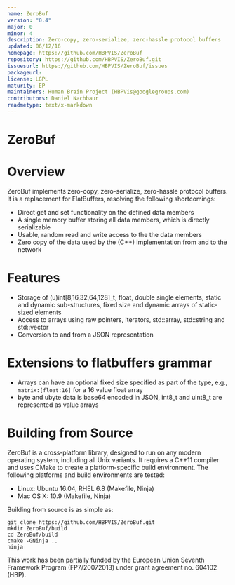 ```yaml
---
name: ZeroBuf
version: "0.4"
major: 0
minor: 4
description: Zero-copy, zero-serialize, zero-hassle protocol buffers
updated: 06/12/16
homepage: https://github.com/HBPVIS/ZeroBuf
repository: https://github.com/HBPVIS/ZeroBuf.git
issuesurl: https://github.com/HBPVIS/ZeroBuf/issues
packageurl: 
license: LGPL
maturity: EP
maintainers: Human Brain Project (HBPVis@googlegroups.com)
contributors: Daniel Nachbaur
readmetype: text/x-markdown
---
```

ZeroBuf
=======

# Overview

ZeroBuf implements zero-copy, zero-serialize, zero-hassle protocol
buffers. It is a replacement for FlatBuffers, resolving the following
shortcomings:

* Direct get and set functionality on the defined data members
* A single memory buffer storing all data members, which is directly
  serializable
* Usable, random read and write access to the the data members
* Zero copy of the data used by the (C++) implementation from and to the network

# Features

* Storage of (u)int[8,16,32,64,128]_t, float, double single elements,
  static and dynamic sub-structures, fixed size and dynamic arrays of
  static-sized elements
* Access to arrays using raw pointers, iterators, std::array,
  std::string and std::vector
* Conversion to and from a JSON representation

# Extensions to flatbuffers grammar

* Arrays can have an optional fixed size specified as part of the type,
  e.g., ```matrix:[float:16]``` for a 16 value float array
* byte and ubyte data is base64 encoded in JSON, int8_t and uint8_t are
  represented as value arrays

# Building from Source

ZeroBuf is a cross-platform library, designed to run on any modern operating
system, including all Unix variants. It requires a C++11 compiler and uses CMake
to create a platform-specific build environment. The following platforms and
build environments are tested:

* Linux: Ubuntu 16.04, RHEL 6.8 (Makefile, Ninja)
* Mac OS X: 10.9 (Makefile, Ninja)

Building from source is as simple as:

    git clone https://github.com/HBPVIS/ZeroBuf.git
    mkdir ZeroBuf/build
    cd ZeroBuf/build
    cmake -GNinja ..
    ninja

This work has been partially funded by the European Union Seventh Framework Program (FP7/2007­2013) under grant agreement no. 604102 (HBP).

